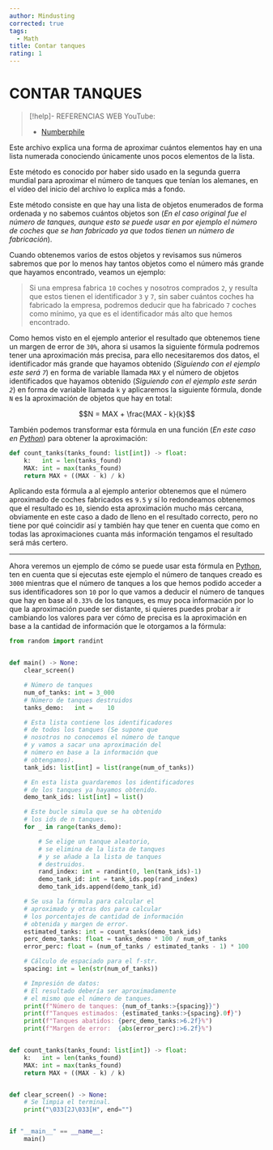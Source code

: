 ```yaml
---
author: Mindusting
corrected: true
tags:
  - Math
title: Contar tanques
rating: 1
---
```


# CONTAR TANQUES

> [!help]- REFERENCIAS WEB
> YouTube:
> - [Numberphile](https://youtu.be/WLCwMRJBhuI)

Este archivo explica una forma de aproximar cuántos elementos hay en una lista numerada conociendo únicamente unos pocos elementos de la lista.

Este método es conocido por haber sido usado en la segunda guerra mundial para aproximar el número de tanques que tenían los alemanes, en el vídeo del inicio del archivo lo explica más a fondo.

Este método consiste en que hay una lista de objetos enumerados de forma ordenada y no sabemos cuántos objetos son (*En el caso original fue el número de tanques, aunque esto se puede usar en por ejemplo el número de coches que se han fabricado ya que todos tienen un número de fabricación*).

Cuando obtenemos varios de estos objetos y revisamos sus números sabremos que por lo menos hay tantos objetos como el número más grande que hayamos encontrado, veamos un ejemplo:

> Si una empresa fabrica `10` coches y nosotros comprados `2`, y resulta que estos tienen el identificador `3` y `7`, sin saber cuántos coches ha fabricado la empresa, podremos deducir que ha fabricado `7` coches como mínimo, ya que es el identificador más alto que hemos encontrado.

Como hemos visto en el ejemplo anterior el resultado que obtenemos tiene un margen de error de `30%`, ahora si usamos la siguiente fórmula podremos tener una aproximación más precisa, para ello necesitaremos dos datos, el identificador más grande que hayamos obtenido (*Siguiendo con el ejemplo este será `7`*) en forma de variable llamada `MAX` y el número de objetos identificados que hayamos obtenido (*Siguiendo con el ejemplo este serán `2`*) en forma de variable llamada `k` y aplicaremos la siguiente fórmula, donde `N` es la aproximación de objetos que hay en total:

$$N = MAX + \frac{MAX - k}{k}$$

También podemos transformar esta fórmula en una función (*En este caso en [Python](../computing/py/py.md)*) para obtener la aproximación:

```python
def count_tanks(tanks_found: list[int]) -> float:
    k:   int = len(tanks_found)
    MAX: int = max(tanks_found)
    return MAX + ((MAX - k) / k)
```

Aplicando esta fórmula a al ejemplo anterior obtenemos que el número aproximado de coches fabricados es `9.5` y sí lo redondeamos obtenemos que el resultado es `10`, siendo esta aproximación mucho más cercana, obviamente en este caso a dado de lleno en el resultado correcto, pero no tiene por qué coincidir así y también hay que tener en cuenta que como en todas las aproximaciones cuanta más información tengamos el resultado será más certero.

---

Ahora veremos un ejemplo de cómo se puede usar esta fórmula en [Python](../computing/py/py.md), ten en cuenta que si ejecutas este ejemplo el número de tanques creado es `3000` mientras que el número de tanques a los que hemos podido acceder a sus identificadores son `10` por lo que vamos a deducir el número de tanques que hay en base al `0.33%` de los tanques, es muy poca información por lo que la aproximación puede ser distante, si quieres puedes probar a ir cambiando los valores para ver cómo de precisa es la aproximación en base a la cantidad de información que le otorgamos a la fórmula:

```python
from random import randint


def main() -> None:
    clear_screen()

    # Número de tanques
    num_of_tanks: int = 3_000
    # Número de tanques destruidos
    tanks_demo:   int =    10

    # Esta lista contiene los identificadores
    # de todos los tanques (Se supone que
    # nosotros no conocemos el número de tanque
    # y vamos a sacar una aproximación del
    # número en base a la información que
    # obtengamos).
    tank_ids: list[int] = list(range(num_of_tanks))

    # En esta lista guardaremos los identificadores
    # de los tanques ya hayamos obtenido.
    demo_tank_ids: list[int] = list()

    # Este bucle simula que se ha obtenido
    # los ids de n tanques.
    for _ in range(tanks_demo):

        # Se elige un tanque aleatorio,
        # se elimina de la lista de tanques
        # y se añade a la lista de tanques
        # destruidos.
        rand_index: int = randint(0, len(tank_ids)-1)
        demo_tank_id: int = tank_ids.pop(rand_index)
        demo_tank_ids.append(demo_tank_id)

    # Se usa la fórmula para calcular el
    # aproximado y otras dos para calcular
    # los porcentajes de cantidad de información
    # obtenida y margen de error.
    estimated_tanks: int = count_tanks(demo_tank_ids)
    perc_demo_tanks: float = tanks_demo * 100 / num_of_tanks
    error_perc: float = (num_of_tanks / estimated_tanks - 1) * 100

    # Cálculo de espaciado para el f-str.
    spacing: int = len(str(num_of_tanks))

    # Impresión de datos:
    # El resultado debería ser aproximadamente
    # el mismo que el número de tanques.
    print(f"Número de tanques: {num_of_tanks:>{spacing}}")
    print(f"Tanques estimados: {estimated_tanks:>{spacing}.0f}")
    print(f"Tanques abatidos: {perc_demo_tanks:>6.2f}%")
    print(f"Margen de error:  {abs(error_perc):>6.2f}%")


def count_tanks(tanks_found: list[int]) -> float:
    k:   int = len(tanks_found)
    MAX: int = max(tanks_found)
    return MAX + ((MAX - k) / k)


def clear_screen() -> None:
    # Se limpia el terminal.
    print("\033[2J\033[H", end="")


if "__main__" == __name__:
    main()

```
